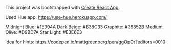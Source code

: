 This project was bootstrapped with [Create React App](https://github.com/facebookincubator/create-react-app).


Used Hue app: https://use-hue.herokuapp.com/

Midnight Blue: #1E394A
Dark Beige: #B38C33
Graphite: #36352B
Medium Olive: #D9BD7A
Star Light: #E3E6E3

idea for hints: https://codepen.io/mattgreenberg/pen/ggOpOr?editors=0010